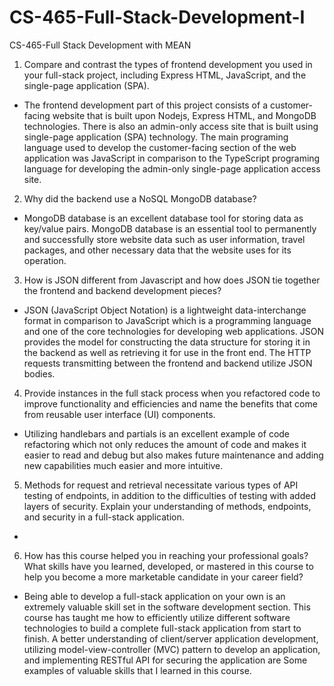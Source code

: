 # CS-465-Full-Stack-Development-I
CS-465-Full Stack Development with MEAN
1. Compare and contrast the types of frontend development you used in your full-stack project, including Express HTML, JavaScript, and the single-page application (SPA).
- The frontend development part of this project consists of a customer-facing website that is built upon Nodejs, Express HTML, and MongoDB technologies. There is also an admin-only access site that is built using single-page application (SPA) technology. The main programing language used to develop the customer-facing section of the web application was JavaScript in comparison to the TypeScript programing language for developing the admin-only single-page application access site.
2. Why did the backend use a NoSQL MongoDB database?
- MongoDB database is an excellent database tool for storing data as key/value pairs. MongoDB database is an essential tool to permanently and successfully store website data such as user information, travel packages, and other necessary data that the website uses for its operation. 
3. How is JSON different from Javascript and how does JSON tie together the frontend and backend development pieces?
- JSON (JavaScript Object Notation) is a lightweight data-interchange format in comparison to JavaScript which is a programming language and one of the core technologies for developing web applications. JSON provides the model for constructing the data structure for storing it in the backend as well as retrieving it for use in the front end. The HTTP requests transmitting between the frontend and backend utilize JSON bodies.
4. Provide instances in the full stack process when you refactored code to improve functionality and efficiencies and name the benefits that come from reusable user interface (UI) components.
- Utilizing handlebars and partials is an excellent example of code refactoring which not only reduces the amount of code and makes it easier to read and debug but also makes future maintenance and adding new capabilities much easier and more intuitive.
5. Methods for request and retrieval necessitate various types of API testing of endpoints, in addition to the difficulties of testing with added layers of security. Explain your understanding of methods, endpoints, and security in a full-stack application.
- 
6. How has this course helped you in reaching your professional goals? What skills have you learned, developed, or mastered in this course to help you become a more marketable candidate in your career field?
- Being able to develop a full-stack application on your own is an extremely valuable skill set in the software development section. This course has taught me how to efficiently utilize different software technologies to build a complete full-stack application from start to finish. A better understanding of client/server application development, utilizing model-view-controller (MVC) pattern to develop an application, and implementing RESTful API for securing the application are Some examples of valuable skills that I learned in this course.

